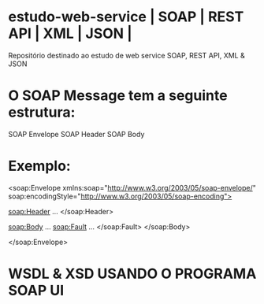# estudo-web-service | SOAP | REST API | XML | JSON |
Repositório destinado ao estudo de web service SOAP, REST API, XML &amp; JSON

# O SOAP Message tem a seguinte estrutura:
SOAP Envelope
SOAP Header
SOAP Body
# Exemplo:
<soap:Envelope
xmlns:soap="http://www.w3.org/2003/05/soap-envelope/"
soap:encodingStyle="http://www.w3.org/2003/05/soap-encoding">

<soap:Header>
...
</soap:Header>

<soap:Body>
...
  <soap:Fault>
  ...
  </soap:Fault>
</soap:Body>

</soap:Envelope>

# WSDL & XSD USANDO O PROGRAMA SOAP UI
